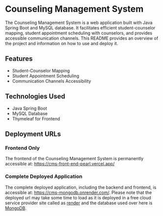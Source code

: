 # Counseling Management System

The Counseling Management System is a web application built with Java Spring Boot and MySQL database. It facilitates efficient student-counselor mapping, student appointment scheduling with counselors, and provides accessible communication channels. This README provides an overview of the project and information on how to use and deploy it.

## Features

- Student-Counselor Mapping
- Student Appointment Scheduling
- Communication Channels Accessibility

## Technologies Used

- Java Spring Boot
- MySQL Database
- Thymeleaf for Frontend

## Deployment URLs

### Frontend Only

The frontend of the Counseling Management System is permanently accessible at: <a href = "https://cms-front-end-pearl.vercel.app/" target="_blank">https://cms-front-end-pearl.vercel.app/</a>

### Complete Deployed Application

The complete deployed application, including the backend and frontend, is accessible at: <a href="https://cms-mongodb.onrender.com/" target="_blank">https://cms-mongodb.onrender.com/</a>.
Please note that the deployed url may take some time to load as it is deployed in a free cloud service provider site called as <a href = "https://render.com/" target = "_blank">render</a> and the database used over here is <a href = "https://www.mongodb.com/" target = "_blank">MongoDB</a>.


